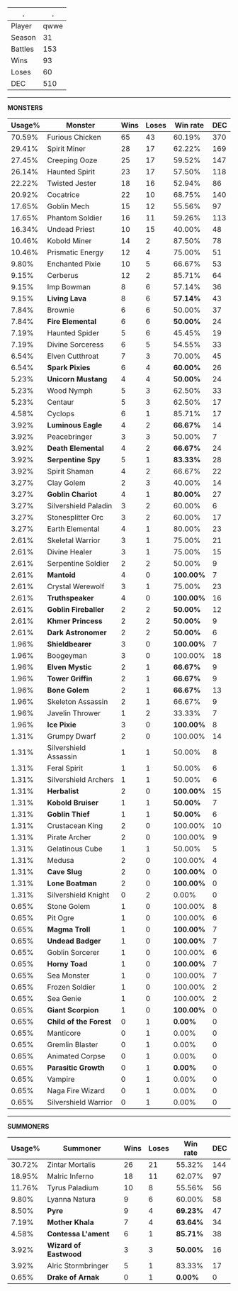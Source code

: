 .|.
|-|-
Player|qwwe
Season|31
Battles|153
Wins|93
Loses|60
DEC|510

---
**MONSTERS**

Usage%|Monster|Wins|Loses|Win rate|DEC|
-|-|-|-|-|-|
70.59%|Furious Chicken|65|43|60.19%|370|
29.41%|Spirit Miner|28|17|62.22%|169|
27.45%|Creeping Ooze|25|17|59.52%|147|
26.14%|Haunted Spirit|23|17|57.50%|118|
22.22%|Twisted Jester|18|16|52.94%|86|
20.92%|Cocatrice|22|10|68.75%|140|
17.65%|Goblin Mech|15|12|55.56%|97|
17.65%|Phantom Soldier|16|11|59.26%|113|
16.34%|Undead Priest|10|15|40.00%|48|
10.46%|Kobold Miner|14|2|87.50%|78|
10.46%|Prismatic Energy|12|4|75.00%|51|
9.80%|Enchanted Pixie|10|5|66.67%|53|
9.15%|Cerberus|12|2|85.71%|64|
9.15%|Imp Bowman|8|6|57.14%|36|
9.15%|**Living Lava**|8|6|**57.14%**|43|
7.84%|Brownie|6|6|50.00%|37|
7.84%|**Fire Elemental**|6|6|**50.00%**|24|
7.19%|Haunted Spider|5|6|45.45%|19|
7.19%|Divine Sorceress|6|5|54.55%|33|
6.54%|Elven Cutthroat|7|3|70.00%|45|
6.54%|**Spark Pixies**|6|4|**60.00%**|26|
5.23%|**Unicorn Mustang**|4|4|**50.00%**|24|
5.23%|Wood Nymph|5|3|62.50%|33|
5.23%|Centaur|5|3|62.50%|17|
4.58%|Cyclops|6|1|85.71%|17|
3.92%|**Luminous Eagle**|4|2|**66.67%**|14|
3.92%|Peacebringer|3|3|50.00%|7|
3.92%|**Death Elemental**|4|2|**66.67%**|24|
3.92%|**Serpentine Spy**|5|1|**83.33%**|28|
3.92%|Spirit Shaman|4|2|66.67%|22|
3.27%|Clay Golem|2|3|40.00%|14|
3.27%|**Goblin Chariot**|4|1|**80.00%**|27|
3.27%|Silvershield Paladin|3|2|60.00%|6|
3.27%|Stonesplitter Orc|3|2|60.00%|17|
3.27%|Earth Elemental|4|1|80.00%|23|
2.61%|Skeletal Warrior|3|1|75.00%|21|
2.61%|Divine Healer|3|1|75.00%|15|
2.61%|Serpentine Soldier|2|2|50.00%|9|
2.61%|**Mantoid**|4|0|**100.00%**|7|
2.61%|Crystal Werewolf|3|1|75.00%|23|
2.61%|**Truthspeaker**|4|0|**100.00%**|16|
2.61%|**Goblin Fireballer**|2|2|**50.00%**|12|
2.61%|**Khmer Princess**|2|2|**50.00%**|9|
2.61%|**Dark Astronomer**|2|2|**50.00%**|6|
1.96%|**Shieldbearer**|3|0|**100.00%**|7|
1.96%|Boogeyman|3|0|100.00%|18|
1.96%|**Elven Mystic**|2|1|**66.67%**|9|
1.96%|**Tower Griffin**|2|1|**66.67%**|9|
1.96%|**Bone Golem**|2|1|**66.67%**|13|
1.96%|Skeleton Assassin|2|1|66.67%|9|
1.96%|Javelin Thrower|1|2|33.33%|7|
1.96%|**Ice Pixie**|3|0|**100.00%**|8|
1.31%|Grumpy Dwarf|2|0|100.00%|14|
1.31%|Silvershield Assassin|1|1|50.00%|8|
1.31%|Feral Spirit|1|1|50.00%|6|
1.31%|Silvershield Archers|1|1|50.00%|6|
1.31%|**Herbalist**|2|0|**100.00%**|15|
1.31%|**Kobold Bruiser**|1|1|**50.00%**|7|
1.31%|**Goblin Thief**|1|1|**50.00%**|6|
1.31%|Crustacean King|2|0|100.00%|10|
1.31%|Pirate Archer|2|0|100.00%|9|
1.31%|Gelatinous Cube|1|1|50.00%|5|
1.31%|Medusa|2|0|100.00%|4|
1.31%|**Cave Slug**|2|0|**100.00%**|0|
1.31%|**Lone Boatman**|2|0|**100.00%**|0|
1.31%|Silvershield Knight|0|2|0.00%|0|
0.65%|Stone Golem|1|0|100.00%|8|
0.65%|Pit Ogre|1|0|100.00%|6|
0.65%|**Magma Troll**|1|0|**100.00%**|7|
0.65%|**Undead Badger**|1|0|**100.00%**|7|
0.65%|Goblin Sorcerer|1|0|100.00%|6|
0.65%|**Horny Toad**|1|0|**100.00%**|7|
0.65%|Sea Monster|1|0|100.00%|7|
0.65%|Frozen Soldier|1|0|100.00%|2|
0.65%|Sea Genie|1|0|100.00%|2|
0.65%|**Giant Scorpion**|1|0|**100.00%**|0|
0.65%|**Child of the Forest**|0|1|**0.00%**|0|
0.65%|Manticore|0|1|0.00%|0|
0.65%|Gremlin Blaster|0|1|0.00%|0|
0.65%|Animated Corpse|0|1|0.00%|0|
0.65%|**Parasitic Growth**|0|1|**0.00%**|0|
0.65%|Vampire|0|1|0.00%|0|
0.65%|Naga Fire Wizard|0|1|0.00%|0|
0.65%|Silvershield Warrior|0|1|0.00%|0|

---
**SUMMONERS**

Usage%|Summoner|Wins|Loses|Win rate|DEC|
-|-|-|-|-|-|
30.72%|Zintar Mortalis|26|21|55.32%|144|
18.95%|Malric Inferno|18|11|62.07%|97|
11.76%|Tyrus Paladium|10|8|55.56%|56|
9.80%|Lyanna Natura|9|6|60.00%|58|
8.50%|**Pyre**|9|4|**69.23%**|47|
7.19%|**Mother Khala**|7|4|**63.64%**|34|
4.58%|**Contessa L'ament**|6|1|**85.71%**|38|
3.92%|**Wizard of Eastwood**|3|3|**50.00%**|16|
3.92%|Alric Stormbringer|5|1|83.33%|17|
0.65%|**Drake of Arnak**|0|1|**0.00%**|0|
